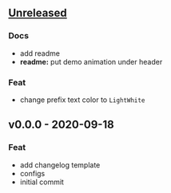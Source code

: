 <a name="unreleased"></a>
## [Unreleased]

### Docs
- add readme
- **readme:** put demo animation under header

### Feat
- change prefix text color to `LightWhite`


<a name="v0.0.0"></a>
## v0.0.0 - 2020-09-18
### Feat
- add changelog template
- configs
- initial commit


[Unreleased]: https://github.com/dops-cli/dops/compare/v0.0.0...HEAD
